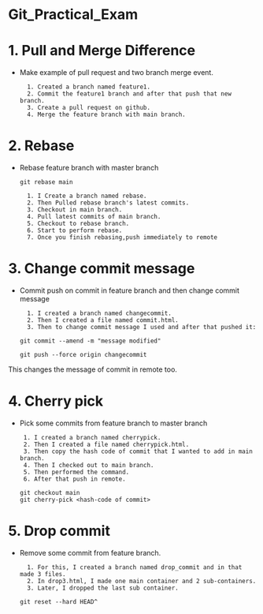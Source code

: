 # Git_Practical_Exam
# 1. Pull and Merge Difference
- Make example of pull request and two branch merge event.

        1. Created a branch named feature1.
        2. Commit the feature1 branch and after that push that new branch.
        3. Create a pull request on github.
        4. Merge the feature branch with main branch.

# 2. Rebase
- Rebase feature branch with master branch

    ```
   git rebase main
    ```
        1. I Create a branch named rebase.
        2. Then Pulled rebase branch's latest commits.
        3. Checkout in main branch.
        4. Pull latest commits of main branch.
        5. Checkout to rebase branch.
        6. Start to perform rebase.
        7. Once you finish rebasing,push immediately to remote

# 3. Change commit message
- Commit push on commit in feature branch and then change commit message

        1. I created a branch named changecommit.
        2. Then I created a file named commit.html.
        3. Then to change commit message I used and after that pushed it:
    
    ```
    git commit --amend -m "message modified"
    ```
    ```
    git push --force origin changecommit
    ```
This changes the message of commit in remote too.

# 4. Cherry pick
-  Pick some commits from feature branch to master branch

        1. I created a branch named cherrypick.
        2. Then I created a file named cherrypick.html.
        3. Then copy the hash code of commit that I wanted to add in main branch.
        4. Then I checked out to main branch.
        5. Then performed the command.
        6. After that push in remote.
    ```
    git checkout main
    git cherry-pick <hash-code of commit>
    ```
# 5. Drop commit
- Remove some commit from feature branch.

        1. For this, I created a branch named drop_commit and in that made 3 files.
        2. In drop3.html, I made one main container and 2 sub-containers.
        3. Later, I dropped the last sub container.
       
    ```
    git reset --hard HEAD^
    ```


    



